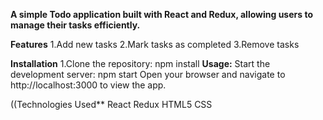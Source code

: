 **A simple Todo application built with React and Redux, allowing users to manage their tasks efficiently.**

**Features**
1.Add new tasks
2.Mark tasks as completed
3.Remove tasks


**Installation**
1.Clone the repository:
npm install
**Usage:**
Start the development server:
npm start
Open your browser and navigate to http://localhost:3000 to view the app.

((Technologies Used**
React
Redux
HTML5
CSS

